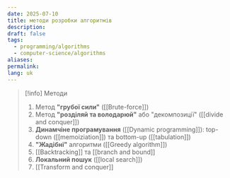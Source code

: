 ```yaml
---
date: 2025-07-10
title: методи розробки алгоритмів
description: 
draft: false
tags:
  - programming/algorithms
  - computer-science/algorithms
aliases: 
permalink: 
lang: uk
---
```


> [!info] Методи
> 1. Метод **"грубої сили"** ([[Brute-force]])
> 2. Метод **"розділяй та володарюй"** або "декомпозиції" ([[divide and conquer]]) 
> 3. **Динамчіне програмування** ([[Dynamic programming]]): top-down ([[memoiziation]]) та bottom-up ([[tabulation]])
> 4. **"Жадібні"** алгоритми ([[Greedy algorithm]])
> 5. [[Backtracking]] та [[branch and bound]]
> 6. **Локальний пошук** ([[local search]])
> 7. [[Transform and conquer]]

